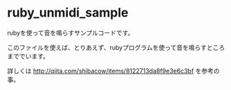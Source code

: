ruby_unmidi_sample
==================

rubyを使って音を鳴らすサンプルコードです。

このファイルを使えば、とりあえず、rubyプログラムを使って音を鳴らすところまででいます。


詳しくは http://qiita.com/shibacow/items/8122713da8f9e3e6c3bf を参考の事。
